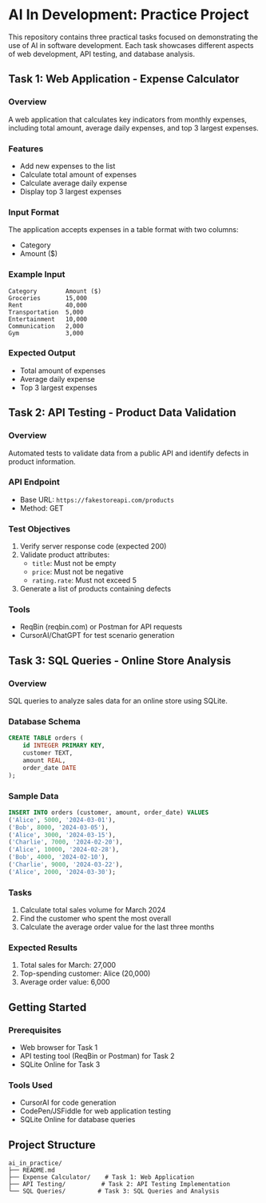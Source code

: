 # AI In Development: Practice Project

This repository contains three practical tasks focused on demonstrating the use of AI in software development. Each task showcases different aspects of web development, API testing, and database analysis.

## Task 1: Web Application - Expense Calculator

### Overview
A web application that calculates key indicators from monthly expenses, including total amount, average daily expenses, and top 3 largest expenses.

### Features
- Add new expenses to the list
- Calculate total amount of expenses
- Calculate average daily expense
- Display top 3 largest expenses

### Input Format
The application accepts expenses in a table format with two columns:
- Category
- Amount ($)

### Example Input
```
Category        Amount ($)
Groceries       15,000
Rent            40,000
Transportation  5,000
Entertainment   10,000
Communication   2,000
Gym             3,000
```

### Expected Output
- Total amount of expenses
- Average daily expense
- Top 3 largest expenses

## Task 2: API Testing - Product Data Validation

### Overview
Automated tests to validate data from a public API and identify defects in product information.

### API Endpoint
- Base URL: `https://fakestoreapi.com/products`
- Method: GET

### Test Objectives
1. Verify server response code (expected 200)
2. Validate product attributes:
   - `title`: Must not be empty
   - `price`: Must not be negative
   - `rating.rate`: Must not exceed 5
3. Generate a list of products containing defects

### Tools
- ReqBin (reqbin.com) or Postman for API requests
- CursorAI/ChatGPT for test scenario generation

## Task 3: SQL Queries - Online Store Analysis

### Overview
SQL queries to analyze sales data for an online store using SQLite.

### Database Schema
```sql
CREATE TABLE orders (
    id INTEGER PRIMARY KEY,
    customer TEXT,
    amount REAL,
    order_date DATE
);
```

### Sample Data
```sql
INSERT INTO orders (customer, amount, order_date) VALUES
('Alice', 5000, '2024-03-01'),
('Bob', 8000, '2024-03-05'),
('Alice', 3000, '2024-03-15'),
('Charlie', 7000, '2024-02-20'),
('Alice', 10000, '2024-02-28'),
('Bob', 4000, '2024-02-10'),
('Charlie', 9000, '2024-03-22'),
('Alice', 2000, '2024-03-30');
```

### Tasks
1. Calculate total sales volume for March 2024
2. Find the customer who spent the most overall
3. Calculate the average order value for the last three months

### Expected Results
1. Total sales for March: 27,000
2. Top-spending customer: Alice (20,000)
3. Average order value: 6,000

## Getting Started

### Prerequisites
- Web browser for Task 1
- API testing tool (ReqBin or Postman) for Task 2
- SQLite Online for Task 3

### Tools Used
- CursorAI for code generation
- CodePen/JSFiddle for web application testing
- SQLite Online for database queries

## Project Structure
```
ai_in_practice/
├── README.md
├── Expense Calculator/    # Task 1: Web Application
├── API Testing/          # Task 2: API Testing Implementation
└── SQL Queries/         # Task 3: SQL Queries and Analysis
```

